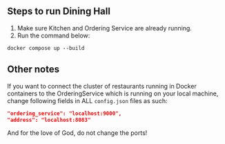 ## Steps to run Dining Hall

1. Make sure Kitchen and Ordering Service are already running.
2. Run the command below:

```
docker compose up --build
```

## Other notes

If you want to connect the cluster of restaurants running in Docker containers to the OrderingService
which is running on your local machine, change following fields in ALL `config.json` files as such:

```json
"ordering_service": "localhost:9000",
"address": "localhost:8083"
```

And for the love of God, do not change the ports!